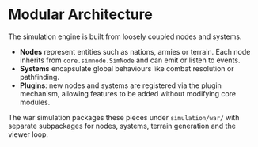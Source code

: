 # Modular Architecture

The simulation engine is built from loosely coupled nodes and systems.

- **Nodes** represent entities such as nations, armies or terrain. Each node
  inherits from `core.simnode.SimNode` and can emit or listen to events.
- **Systems** encapsulate global behaviours like combat resolution or pathfinding.
- **Plugins**: new nodes and systems are registered via the plugin mechanism,
  allowing features to be added without modifying core modules.

The war simulation packages these pieces under `simulation/war/` with separate
subpackages for nodes, systems, terrain generation and the viewer loop.
